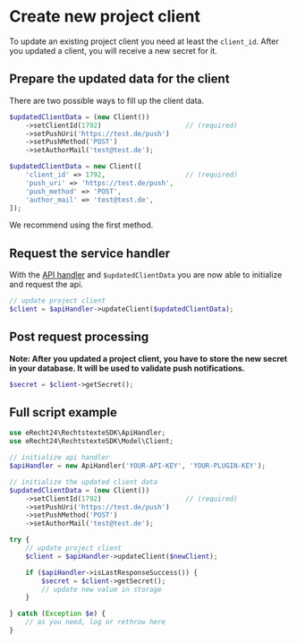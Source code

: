 # Create new project client
To update an existing project client you need at least the `client_id`.
After you updated a client, you will receive a new secret for it.

## Prepare the updated data for the client
There are two possible ways to fill up the client data.
```php
$updatedClientData = (new Client())
    ->setClientId(1792)                     // (required)
    ->setPushUri('https://test.de/push')
    ->setPushMethod('POST')
    ->setAuthorMail('test@test.de');
```

```php
$updatedClientData = new Client([
    'client_id' => 1792,                    // (required)
    'push_uri' => 'https://test.de/push',
    'push_method' => 'POST',
    'author_mail' => 'test@test.de',
]);
```
We recommend using the first method.

## Request the service handler
With the [API handler](./api_handler.md) and `$updatedClientData` you are now able to initialize and request the api.
```php
// update project client
$client = $apiHandler->updateClient($updatedClientData);
```

## Post request processing
**Note: After you updated a project client, you have to store the new secret in your database. It will be used to validate push notifications.**

```php
$secret = $client->getSecret();
```

## Full script example
```php
use eRecht24\RechtstexteSDK\ApiHandler;
use eRecht24\RechtstexteSDK\Model\Client;

// initialize api handler
$apiHandler = new ApiHandler('YOUR-API-KEY', 'YOUR-PLUGIN-KEY');

// initialize the updated client data
$updatedClientData = (new Client())
    ->setClientId(1792)                     // (required)
    ->setPushUri('https://test.de/push')
    ->setPushMethod('POST')
    ->setAuthorMail('test@test.de');

try {
    // update project client
    $client = $apiHandler->updateClient($newClient);

    if ($apiHandler->isLastResponseSuccess()) {
        $secret = $client->getSecret();
        // update new value in storage
    }

} catch (Exception $e) {
    // as you need, log or rethrow here
}
```
